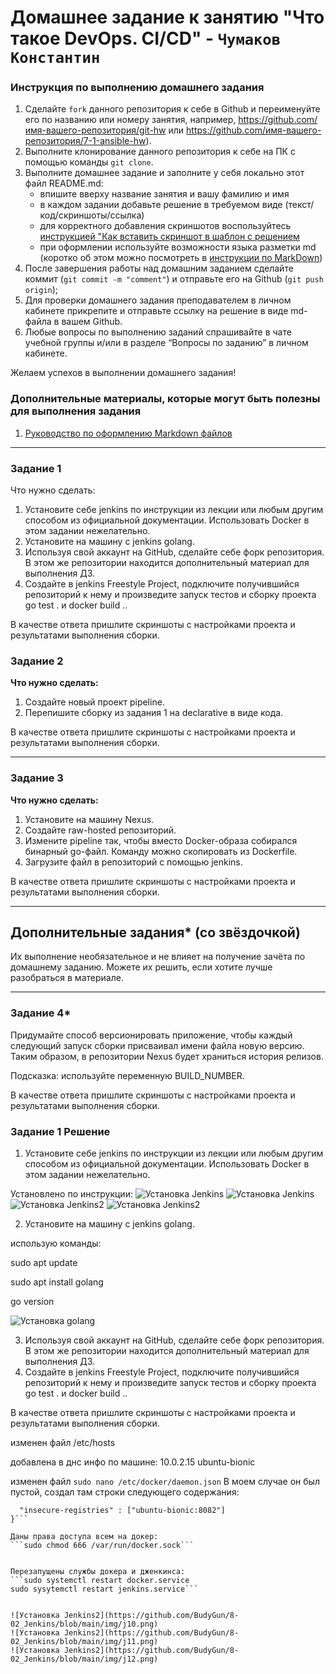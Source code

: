 # Домашнее задание к занятию "Что такое DevOps. СI/СD" - `Чумаков Константин`


### Инструкция по выполнению домашнего задания

   1. Сделайте `fork` данного репозитория к себе в Github и переименуйте его по названию или номеру занятия, например, https://github.com/имя-вашего-репозитория/git-hw или  https://github.com/имя-вашего-репозитория/7-1-ansible-hw).
   2. Выполните клонирование данного репозитория к себе на ПК с помощью команды `git clone`.
   3. Выполните домашнее задание и заполните у себя локально этот файл README.md:
      - впишите вверху название занятия и вашу фамилию и имя
      - в каждом задании добавьте решение в требуемом виде (текст/код/скриншоты/ссылка)
      - для корректного добавления скриншотов воспользуйтесь [инструкцией "Как вставить скриншот в шаблон с решением](https://github.com/netology-code/sys-pattern-homework/blob/main/screen-instruction.md)
      - при оформлении используйте возможности языка разметки md (коротко об этом можно посмотреть в [инструкции  по MarkDown](https://github.com/netology-code/sys-pattern-homework/blob/main/md-instruction.md))
   4. После завершения работы над домашним заданием сделайте коммит (`git commit -m "comment"`) и отправьте его на Github (`git push origin`);
   5. Для проверки домашнего задания преподавателем в личном кабинете прикрепите и отправьте ссылку на решение в виде md-файла в вашем Github.
   6. Любые вопросы по выполнению заданий спрашивайте в чате учебной группы и/или в разделе “Вопросы по заданию” в личном кабинете.
   
Желаем успехов в выполнении домашнего задания!
   
### Дополнительные материалы, которые могут быть полезны для выполнения задания

1. [Руководство по оформлению Markdown файлов](https://gist.github.com/Jekins/2bf2d0638163f1294637#Code)

---

### Задание 1
Что нужно сделать:

1. Установите себе jenkins по инструкции из лекции или любым другим способом из официальной документации. Использовать Docker в этом задании нежелательно.
2. Установите на машину с jenkins golang.
3. Используя свой аккаунт на GitHub, сделайте себе форк репозитория. В этом же репозитории находится дополнительный материал для выполнения ДЗ.
4. Создайте в jenkins Freestyle Project, подключите получившийся репозиторий к нему и произведите запуск тестов и сборку проекта go test . и docker build ..
   
В качестве ответа пришлите скриншоты с настройками проекта и результатами выполнения сборки.

### Задание 2

**Что нужно сделать:**

1. Создайте новый проект pipeline.
2. Перепишите сборку из задания 1 на declarative в виде кода.

В качестве ответа пришлите скриншоты с настройками проекта и результатами выполнения сборки.

---

### Задание 3

**Что нужно сделать:**

1. Установите на машину Nexus.
2. Создайте raw-hosted репозиторий.
3. Измените pipeline так, чтобы вместо Docker-образа собирался бинарный go-файл. Команду можно скопировать из Dockerfile.
4. Загрузите файл в репозиторий с помощью jenkins.

В качестве ответа пришлите скриншоты с настройками проекта и результатами выполнения сборки.

---
## Дополнительные задания* (со звёздочкой)

Их выполнение необязательное и не влияет на получение зачёта по домашнему заданию. Можете их решить, если хотите лучше разобраться в материале.

---

### Задание 4*

Придумайте способ версионировать приложение, чтобы каждый следующий запуск сборки присваивал имени файла новую версию. Таким образом, в репозитории Nexus будет храниться история релизов.

Подсказка: используйте переменную BUILD_NUMBER.

В качестве ответа пришлите скриншоты с настройками проекта и результатами выполнения сборки.

### Задание 1  Решение

1. Установите себе jenkins по инструкции из лекции или любым другим способом из официальной документации. Использовать Docker в этом задании нежелательно.

Установлено по инструкции:
![Установка Jenkins](https://github.com/BudyGun/8-02_Jenkins/blob/main/img/jenkins-install.png)
![Установка Jenkins](https://github.com/BudyGun/8-02_Jenkins/blob/main/img/jenkins-install2.png)
![Установка Jenkins2](https://github.com/BudyGun/8-02_Jenkins/blob/main/img/main-jenkins.png)
![Установка Jenkins2](https://github.com/BudyGun/8-02_Jenkins/blob/main/img/jenkins-start.png)

2. Установите на машину с jenkins golang.

использую команды:

sudo apt update

sudo apt install golang

go version

![Установка golang](https://github.com/BudyGun/8-02_Jenkins/blob/main/img/jenkins-golang.png)

3. Используя свой аккаунт на GitHub, сделайте себе форк репозитория. В этом же репозитории находится дополнительный материал для выполнения ДЗ.
4. Создайте в jenkins Freestyle Project, подключите получившийся репозиторий к нему и произведите запуск тестов и сборку проекта go test . и docker build ..

В качестве ответа пришлите скриншоты с настройками проекта и результатами выполнения сборки.

изменен файл /etc/hosts

добавлена в днс инфо по машине: 10.0.2.15  ubuntu-bionic

изменен файл 
```sudo nano /etc/docker/daemon.json``` В моем  случае он был пустой, создал там строки следующего содержания:

```{
  "insecure-registries" : ["ubuntu-bionic:8082"]
}```

Даны права доступа всем на докер:
```sudo chmod 666 /var/run/docker.sock```


Перезапущены службы докера и дженкинса:
```sudo systemctl restart docker.service
sudo sysytemctl restart jenkins.service```


![Установка Jenkins2](https://github.com/BudyGun/8-02_Jenkins/blob/main/img/j10.png)
![Установка Jenkins2](https://github.com/BudyGun/8-02_Jenkins/blob/main/img/j11.png)
![Установка Jenkins2](https://github.com/BudyGun/8-02_Jenkins/blob/main/img/j12.png)

   





